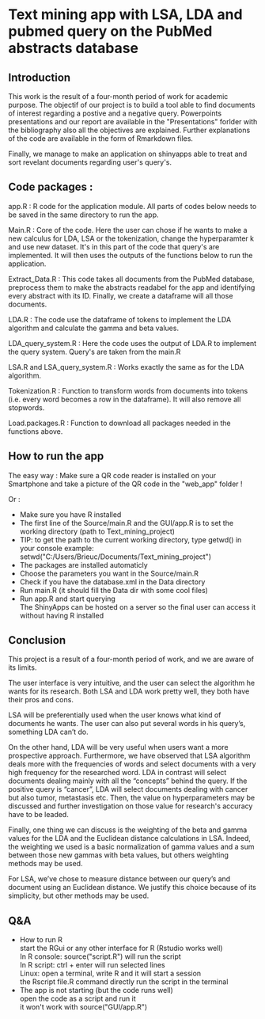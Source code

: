 # Text mining app with LSA, LDA and pubmed query on the PubMed abstracts database  

## Introduction

This work is the result of a four-month period of work for academic purpose. The objectif of our project is to build a tool able to find documents of interest regarding a postive and a negative query. Powerpoints presentations and our report are available in the "Presentations" forlder with the bibliography also all the objectives are explained. 
Further explanations of the code are available in the form of Rmarkdown files.

Finally, we manage to make an application on shinyapps able to treat and sort revelant documents regarding user's query's.

## Code packages : 

app.R : R code for the application module. All parts of codes below needs to be saved in the same directory to run the app.

Main.R : Core of the code. Here the user can chose if he wants to make a new calculus for LDA, LSA or the tokenization, change the hyperparamter k and use new dataset. It's in this part of the code that query's are implemented. It will then uses the outputs of the functions below to run the application.

Extract_Data.R : This code takes all documents from the PubMed database, preprocess them to make the abstracts readabel for the app and identifying every abstract with its ID. Finally, we create a dataframe will all those documents.

LDA.R : The code use the dataframe of tokens to implement the LDA algorithm and calculate the gamma and beta values.

LDA_query_system.R : Here the code uses the output of LDA.R to implement the query system. Query's are taken from the main.R

LSA.R and LSA_query_system.R : Works exactly the same as for the LDA algorithm.

Tokenization.R : Function to transform words from documents into tokens (i.e. every word becomes a row in the dataframe). It will also remove all stopwords.

Load.packages.R : Function to download all packages needed in the functions above.

## How to run the app

The easy way : Make sure a QR code reader is installed on your Smartphone and take a picture of the QR code in the "web_app" folder !

Or : 
- Make sure you have R installed  
- The first line of the Source/main.R and the GUI/app.R is to set the working directory (path to Text_mining_project)  
- TIP: to get the path to the current working directory, type getwd() in your console
  example: setwd("C:/Users/Brieuc/Documents/Text_mining_project")
- The packages are installed automaticly  
- Choose the parameters you want in the Source/main.R  
- Check if you have the database.xml in the Data directory  
- Run main.R (it should fill the Data dir with some cool files)
- Run app.R and start querying  
The ShinyApps can be hosted on a server so the final user can access it without having R installed


## Conclusion 

This project is a result of a four-month period of work, and we are aware of its limits. 

The user interface is very intuitive, and the user can select the algorithm he wants for its research. 
Both LSA and LDA work pretty well, they both have their pros and cons.

LSA will be preferentially used when the user knows what kind of documents he wants. The user can also put several words in his query’s, something LDA can’t do.

On the other hand, LDA will be very useful when users want a more prospective approach.
Furthermore, we have observed that LSA algorithm deals more with the frequencies of words and select documents with a very high frequency for the researched word. LDA in contrast will select documents dealing mainly with all the “concepts” behind the query. If the positive query is “cancer”, LDA will select documents dealing with cancer but also tumor, metastasis etc. Then, the value on hyperparameters may be discussed and further investigation on those value for research's accuracy have to be leaded. 

Finally, one thing we can discuss is the weighting of the beta and gamma values for the LDA and the Euclidean distance calculations in LSA.
Indeed, the weighting we used is a basic normalization of gamma values and a sum between those new gammas with beta values, but others weighting methods may be used. 

For LSA, we’ve chose to measure distance between our query’s and document using an Euclidean distance. We justify this choice because of its simplicity, but other methods may be used.

## Q&A 

- How to run R  
start the RGui or any other interface for R (Rstudio works well)   
In R console: source("script.R") will run the script  
In R script: ctrl + enter will run selected lines  
Linux: open a terminal, write R and it will start a session   
the Rscript file.R command directly run the script in the terminal  
- The app is not starting (but the code runs well)  
open the code as a script and run it  
it won't work with source("GUI/app.R")  
